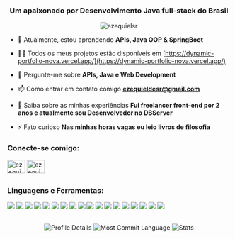 <h3 align="center">Um apaixonado por Desenvolvimento Java full-stack do Brasil</h3>

<p align="center"> <img src="https://komarev.com/ghpvc/?username=ezequielsr&label=Profile%20views&color=0e75b6&style=flat&theme=gotham" alt="ezequielsr" /> </p>




- 🌱 Atualmente, estou aprendendo **APIs, Java OOP & SpringBoot**

- 👨‍💻 Todos os meus projetos estão disponíveis em [https://dynamic-portfolio-nova.vercel.app/](https://dynamic-portfolio-nova.vercel.app/)

- 💬 Pergunte-me sobre **APIs, Java e Web Development**

- 📫 Como entrar em contato comigo **ezequieldesr@gmail.com**

- 📄 Saiba sobre as minhas experiências **Fui freelancer front-end por 2 anos e atualmente sou Desenvolvedor no DBServer**

- ⚡ Fato curioso **Nas minhas horas vagas eu leio livros de filosofia**

<h3 align="left">Conecte-se comigo:</h3>
<p align="left">
<a href="https://linkedin.com/in/ezequieldesr" target="blank"><img align="center" src="https://raw.githubusercontent.com/rahuldkjain/github-profile-readme-generator/master/src/images/icons/Social/linked-in-alt.svg" alt="ezequieldesr" height="30" width="40" /></a>
<a href="https://instagram.com/ezequiel_sr_" target="blank"><img align="center" src="https://raw.githubusercontent.com/rahuldkjain/github-profile-readme-generator/master/src/images/icons/Social/instagram.svg" alt="ezequiel_sr_" height="30" width="40" /></a>
</p>



##

<h3 align="left">Linguagens e Ferramentas:</h3>
<div align="left">
  
 <img src="https://img.shields.io/badge/HTML5-E34F26?style=for-the-badge&logo=html5&logoColor=white" /> 
 <img src="https://img.shields.io/badge/CSS3-1572B6?style=for-the-badge&logo=css3&logoColor=white" /> 
 <img src="https://img.shields.io/badge/Bootstrap-563D7C?style=for-the-badge&logo=bootstrap&logoColor=white" /> 
 <img src="https://img.shields.io/badge/jQuery-0769AD?style=for-the-badge&logo=jquery&logoColor=white" /> 
 <img src="https://img.shields.io/badge/Node%20js-339933?style=for-the-badge&logo=nodedotjs&logoColor=white" /> 
 <img src="https://img.shields.io/badge/React-20232A?style=for-the-badge&logo=react&logoColor=61DAFB" /> 
 <img src="https://img.shields.io/badge/JavaScript-323330?style=for-the-badge&logo=javascript&logoColor=F7DF1E" /> 
 <img src="https://img.shields.io/badge/java-%23ED8B00.svg?style=for-the-badge&logo=openjdk&logoColor=white)" />
 <img src="https://img.shields.io/badge/Spring_Boot-6DB33F?style=for-the-badge&logo=spring-boot&logoColor=white" />
 <img src="https://img.shields.io/badge/TypeScript-007ACC?style=for-the-badge&logo=typescript&logoColor=white" />
 <img src="https://img.shields.io/badge/MySQL-005C84?style=for-the-badge&logo=mysql&logoColor=white" />
 <img src="https://img.shields.io/badge/Figma-F24E1E?style=for-the-badge&logo=figma&logoColor=white" />
 <img src="https://img.shields.io/badge/Cypress-17202C?style=for-the-badge&logo=cypress&logoColor=white" />
 <img src="https://img.shields.io/badge/Selenium-43B02A?style=for-the-badge&logo=Selenium&logoColor=white" />
 <img src="https://img.shields.io/badge/Tailwind_CSS-38B2AC?style=for-the-badge&logo=tailwind-css&logoColor=white" /> 
 <img src="https://img.shields.io/badge/Express%20js-000000?style=for-the-badge&logo=express&logoColor=white" />
 <img src="https://img.shields.io/badge/Linux-FCC624?style=for-the-badge&logo=linux&logoColor=black" />
 <img src="https://img.shields.io/badge/GIT-E44C30?style=for-the-badge&logo=git&logoColor=white" />
 
  
</div>



##
<div align="center">

  <img src="http://github-profile-summary-cards.vercel.app/api/cards/profile-details?username=EzequielSR&theme=gotham" alt="Profile Details" />
  <img src="http://github-profile-summary-cards.vercel.app/api/cards/most-commit-language?username=EzequielSR&theme=gotham" alt="Most Commit Language" />
  <img src="http://github-profile-summary-cards.vercel.app/api/cards/stats?username=EzequielSR&theme=gotham" alt="Stats" />

</div>

